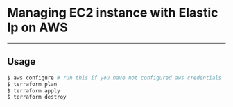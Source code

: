 # Managing EC2 instance with Elastic Ip on AWS

---

## Usage

```bash
$ aws configure # run this if you have not configured aws credentials
$ terraform plan
$ terraform apply
$ terraform destroy
```